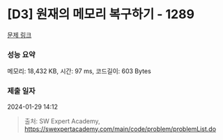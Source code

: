 # [D3] 원재의 메모리 복구하기 - 1289 

[문제 링크](https://swexpertacademy.com/main/code/problem/problemDetail.do?contestProbId=AV19AcoKI9sCFAZN) 

### 성능 요약

메모리: 18,432 KB, 시간: 97 ms, 코드길이: 603 Bytes

### 제출 일자

2024-01-29 14:12



> 출처: SW Expert Academy, https://swexpertacademy.com/main/code/problem/problemList.do